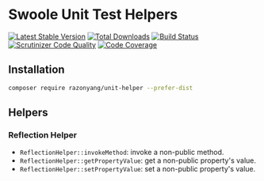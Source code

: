 # Swoole Unit Test Helpers

[![Latest Stable Version](https://poser.pugx.org/razonyang/php-unit-helper/v/stable.png)](https://packagist.org/packages/razonyang/php-unit-helper)
[![Total Downloads](https://poser.pugx.org/razonyang/php-unit-helper/downloads.png)](https://packagist.org/packages/razonyang/php-unit-helper)
[![Build Status](https://github.com/razonyang/php-unit-helper/workflows/build/badge.svg)](https://github.com/razonyang/php-unit-helper/actions)
[![Scrutinizer Code Quality](https://scrutinizer-ci.com/g/razonyang/php-unit-helper/badges/quality-score.png?b=master)](https://scrutinizer-ci.com/g/razonyang/php-unit-helper/?branch=master)
[![Code Coverage](https://scrutinizer-ci.com/g/razonyang/php-unit-helper/badges/coverage.png?b=master)](https://scrutinizer-ci.com/g/razonyang/php-unit-helper/?branch=master)


## Installation

```bash
composer require razonyang/unit-helper --prefer-dist
```

## Helpers

### Reflection Helper

- `ReflectionHelper::invokeMethod`: invoke a non-public method.
- `ReflectionHelper::getPropertyValue`: get a non-public property's value.
- `ReflectionHelper::setPropertyValue`: set a non-public property's value.
